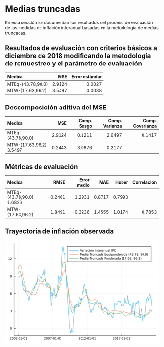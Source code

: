 # Medias truncadas

En esta sección se documentan los resultados del proceso de evaluación de las medidas de inflación interanual basadas en la metodología de medias truncadas.

## Resultados de evaluación con criterios básicos a diciembre de 2018 modificando la metodología de remuestreo y el parámetro de evaluación



| Medida             |      MSE | Error estándar |
|:-------------------|---------:|---------------:|
| MTEq-(43.78,90.0)  |   2.9124 |         0.0027 |
|  MTW-(17.63,96.2)  |   3.5497 |         0.0038 |

## Descomposición aditiva del MSE



| Medida                |    MSE | Comp. Sesgo | Comp. Varianza | Comp. Covarianza |
|:--------------------- | ------:| -----------:| --------------:| ----------------:|
| MTEq-(43.78,90.0)     | 2.9124 |      0.1211 |         2.6497 |           0.1417 |
|  MTW-(17.63,96.2)       3.5497 |      0.2443 |         3.0876 |           0.2177 |


## Métricas de evaluación 


| Medida                |   RMSE | Error medio |    MAE |  Huber | Correlación |
|:--------------------- | ------:| -----------:| ------:| ------:| -----------:|
| MTEq-(43.78,90.0)       1.6826 |     -0.2461 | 1.2931 | 0.8717 |      0.7993 |
|  MTW-(17.63,96.2)     | 1.8491 |     -0.3236 | 1.4555 | 1.0174 |      0.7853 |


## Trayectoria de inflación observada

![Trayectoria observada](images/trimmed_mean/trayectorias_MT.svg)
